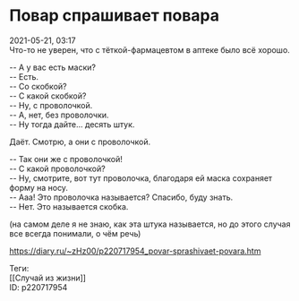 Повар спрашивает повара
========================

   
 2021-05-21, 03:17   
  Что-то не уверен, что с тёткой-фармацевтом в аптеке было всё хорошо.   
   
 -- А у вас есть маски?   
 -- Есть.   
 -- Со скобкой?   
 -- С какой скобкой?   
 -- Ну, с проволочкой.   
 -- А, нет, без проволочки.   
 -- Ну тогда дайте... десять штук.   
   
 Даёт. Смотрю, а они с проволочкой.   
   
 -- Так они же с проволочкой!   
 -- С какой проволочкой?   
 -- Ну, смотрите, вот тут проволочка, благодаря ей маска сохраняет форму на носу.   
 -- Ааа! Это проволочка называется? Спасибо, буду знать.   
 -- Нет. Это называется скобка.   
   
 (на самом деле я не знаю, как эта штука называется, но до этого случая все всегда понимали, о чём речь)   
    
 <https://diary.ru/~zHz00/p220717954_povar-sprashivaet-povara.htm>   
   
 Теги:   
 [[Случай из жизни]]   
 ID: p220717954